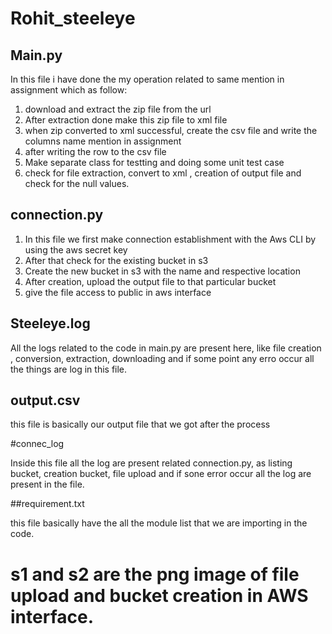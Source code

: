 # Rohit_steeleye
## Main.py

In this file i have done the my operation related to same mention in assignment which as follow:
1. download and extract the zip file from the url
2. After extraction done make this zip file to xml file
3. when zip converted to xml successful, create the csv file and write the columns name mention in assignment
4. after writing the row to the csv file 
5. Make separate class for testting and doing some unit test case
6. check for file extraction, convert to xml , creation of output file and check for the null values.

## connection.py
1. In this file we first make connection establishment with the Aws CLI by using the aws secret key
2. After that check for the existing bucket in s3
3. Create the new bucket in s3 with the name and respective location
4. After creation, upload the output file to that particular bucket
5. give the file access to public in aws interface


## Steeleye.log

All the logs related to the code in main.py are present here, like file creation , conversion, extraction, downloading and if 
some point any erro occur all the things are log in this file.


## output.csv

this file is basically our output file that we got after the process


#connec_log

Inside this file all the log are present related connection.py, as listing bucket, creation bucket, file upload and if sone error occur all
the log are present in the file.

##requirement.txt

this file basically have the all the module list that we are importing in the code.

# s1 and s2 are the png image of file upload and bucket creation in AWS interface.
